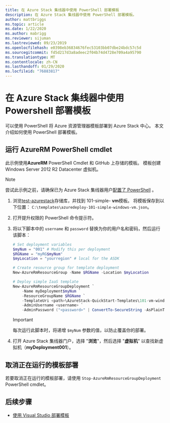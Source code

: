 ```yaml
---
title: 在 Azure Stack 集线器中使用 PowerShell 部署模板
description: 在 Azure Stack 集线器中使用 PowerShell 部署模板。
author: mattbriggs
ms.topic: article
ms.date: 1/22/2020
ms.author: mabrigg
ms.reviewer: sijuman
ms.lastreviewed: 09/23/2019
ms.openlocfilehash: e0398eb36834676fec53103bb07dbe24bdc57c5d
ms.sourcegitcommit: fd5d217d3a8adeec2f04b74d4728e709a4a95790
ms.translationtype: MT
ms.contentlocale: zh-CN
ms.lasthandoff: 01/29/2020
ms.locfileid: "76883817"
---
```

# <a name="deploy-a-template-using-powershell-in-azure-stack-hub"></a>在 Azure Stack 集线器中使用 Powershell 部署模板

可以使用 PowerShell 将 Azure 资源管理器模板部署到 Azure Stack 中心。 本文介绍如何使用 PowerShell 部署模板。

## <a name="run-azurerm-powershell-cmdlets"></a>运行 AzureRM PowerShell cmdlet

此示例使用**AzureRM** PowerShell Cmdlet 和 GitHub 上存储的模板。 模板创建 Windows Server 2012 R2 Datacenter 虚拟机。

>[!NOTE]
> 尝试此示例之前，请确保已为 Azure Stack 集线器用户[配置了 PowerShell](azure-stack-powershell-configure-user.md) 。

1. 浏览[test-azurestack](https://aka.ms/AzureStackGitHub)存储库，并找到 101-simple- **vm**模板。 将模板保存到以下位置： `C:\templates\azuredeploy-101-simple-windows-vm.json`。
2. 打开提升权限的 PowerShell 命令提示符。
3. 将以下脚本中的 `username` 和 `password` 替换为你的用户名和密码，然后运行该脚本：

    ```powershell
    # Set deployment variables
    $myNum = "001" # Modify this per deployment
    $RGName = "myRG$myNum"
    $myLocation = "yourregion" # local for the ASDK

    # Create resource group for template deployment
    New-AzureRmResourceGroup -Name $RGName -Location $myLocation

    # Deploy simple IaaS template
    New-AzureRmResourceGroupDeployment `
        -Name myDeployment$myNum `
        -ResourceGroupName $RGName `
        -TemplateUri <path>\AzureStack-QuickStart-Templates\101-vm-windows-create\azuredeploy.json `
        -AdminUsername <username> `
        -AdminPassword ("<password>" | ConvertTo-SecureString -AsPlainText -Force)
    ```

    >[!IMPORTANT]
    > 每次运行此脚本时，将递增 `$myNum` 参数的值，以防止覆盖你的部署。

4. 打开 Azure Stack 集线器门户，选择 "**浏览**"，然后选择 "**虚拟机**" 以查找新虚拟机（**myDeployment001**）。

## <a name="cancel-a-running-template-deployment"></a>取消正在运行的模板部署

若要取消正在运行的模板部署，请使用 `Stop-AzureRmResourceGroupDeployment` PowerShell cmdlet。

## <a name="next-steps"></a>后续步骤

- [使用 Visual Studio 部署模板](azure-stack-deploy-template-visual-studio.md)
